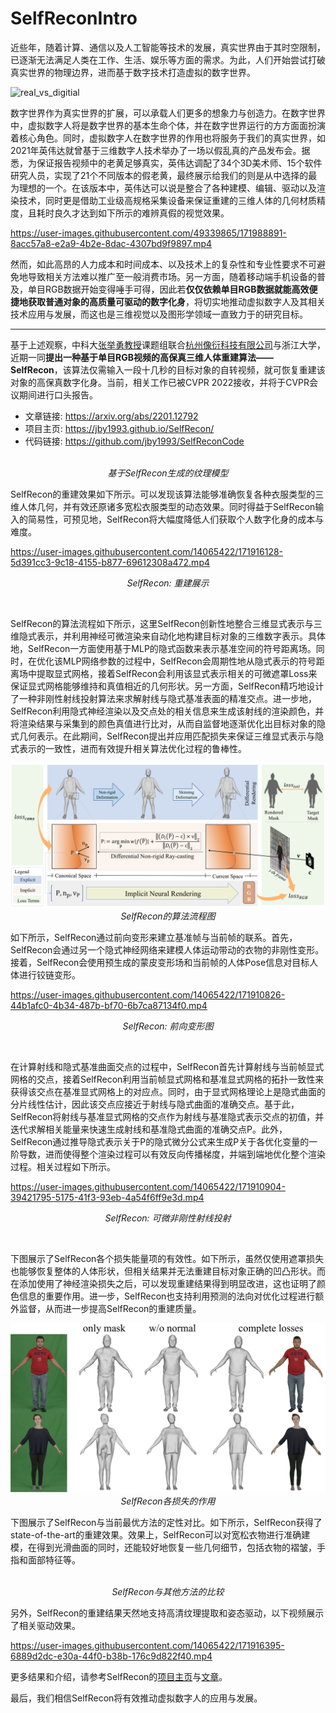 # SelfReconIntro

近些年，随着计算、通信以及人工智能等技术的发展，真实世界由于其时空限制，已逐渐无法满足人类在工作、生活、娱乐等方面的需求。为此，人们开始尝试打破真实世界的物理边界，进而基于数字技术打造虚拟的数字世界。

![real_vs_digitial](https://user-images.githubusercontent.com/49339865/171988713-db306b46-1cde-44cd-9c50-41829a29d724.png)

<!--
https://user-images.githubusercontent.com/49339865/171988840-12079742-44bc-4da3-b725-8d834f0c3edf.mp4
 -->
 
数字世界作为真实世界的扩展，可以承载人们更多的想象力与创造力。在数字世界中，虚拟数字人将是数字世界的基本生命个体，并在数字世界运行的方方面面扮演着核心角色。同时，虚拟数字人在数字世界的作用也将服务于我们的真实世界，如2021年英伟达就曾基于三维数字人技术举办了一场以假乱真的产品发布会。据悉，为保证报告视频中的老黄足够真实，英伟达调配了34个3D美术师、15个软件研究人员，实现了21个不同版本的假老黄，最终展示给我们的则是从中选择的最为理想的一个。在该版本中，英伟达可以说是整合了各种建模、编辑、驱动以及渲染技术，同时更是借助工业级高规格采集设备来保证重建的三维人体的几何材质精度，且耗时良久才达到如下所示的难辨真假的视觉效果。

https://user-images.githubusercontent.com/49339865/171988891-8acc57a8-e2a9-4b2e-8dac-4307bd9f9897.mp4

然而，如此高昂的人力成本和时间成本、以及技术上的复杂性和专业性要求不可避免地导致相关方法难以推广至一般消费市场。另一方面，随着移动端手机设备的普及，单目RGB数据开始变得唾手可得，因此若**仅仅依赖单目RGB数据就能高效便捷地获取普通对象的高质量可驱动的数字化身**，将切实地推动虚拟数字人及其相关技术应用与发展，而这也是三维视觉以及图形学领域一直致力于的研究目标。

---
基于上述观察，中科大[张举勇教授](http://staff.ustc.edu.cn/~juyong/)课题组联合[杭州像衍科技有限公司](https://idr.ai/)与浙江大学，近期一同**提出一种基于单目RGB视频的高保真三维人体重建算法——SelfRecon**，该算法仅需输入一段十几秒的目标对象的自转视频，就可恢复重建该对象的高保真数字化身。当前，相关工作已被CVPR 2022接收，并将于CVPR会议期间进行口头报告。

- 文章链接: https://arxiv.org/abs/2201.12792
- 项目主页: https://jby1993.github.io/SelfRecon/
- 代码链接: https://github.com/jby1993/SelfReconCode 

<p align="center">
    <img src="images/avatars.png" alt> <br>
    <em>基于SelfRecon生成的纹理模型</em>
</p>

SelfRecon的重建效果如下所示。可以发现该算法能够准确恢复各种衣服类型的三维人体几何，并有效还原诸多宽松衣服类型的动态效果。同时得益于SelfRecon输入的简易性，可预见地，SelfRecon将大幅度降低人们获取个人数字化身的成本与难度。

https://user-images.githubusercontent.com/14065422/171916128-5d391cc3-9c18-4155-b877-69612308a472.mp4

<p align="center">
    <em>SelfRecon: 重建展示</em>
</p>
<br>

SelfRecon的算法流程如下所示，这里SelfRecon创新性地整合三维显式表示与三维隐式表示，并利用神经可微渲染来自动化地构建目标对象的三维数字表示。具体地，SelfRecon一方面使用基于MLP的隐式函数来表示基准空间的符号距离场。同时，在优化该MLP网络参数的过程中，SelfRecon会周期性地从隐式表示的符号距离场中提取显式网格，接着SelfRecon会利用该显式表示相关的可微遮罩Loss来保证显式网格能够维持和真值相近的几何形状。另一方面，SelfRecon精巧地设计了一种非刚性射线投射算法来求解射线与隐式基准表面的精准交点。进一步地，SelfRecon利用隐式神经渲染以及交点处的相关信息来生成该射线的渲染颜色，并将渲染结果与采集到的颜色真值进行比对，从而自监督地逐渐优化出目标对象的隐式几何表示。在此期间，SelfRecon提出并应用匹配损失来保证三维显式表示与隐式表示的一致性，进而有效提升相关算法优化过程的鲁棒性。

<p align="center">
    <img src="images/pipeline3.png" alt> <br>
    <em>SelfRecon的算法流程图</em>
</p>

如下所示，SelfRecon通过前向变形来建立基准帧与当前帧的联系。首先，SelfRecon会通过另一个隐式神经网络来建模人体运动带动的衣物的非刚性变形。接着，SelfRecon会使用预生成的蒙皮变形场和当前帧的人体Pose信息对目标人体进行铰链变形。

https://user-images.githubusercontent.com/14065422/171910826-44b1afc0-4b34-487b-bf70-6b7ca87134f0.mp4

<p align="center">
    <em>SelfRecon: 前向变形图</em>
</p>
<br>

在计算射线和隐式基准曲面交点的过程中，SelfRecon首先计算射线与当前帧显式网格的交点，接着SelfRecon利用当前帧显式网格和基准显式网格的拓扑一致性来获得该交点在基准显式网格上的对应点。同时，由于显式网格理论上是隐式曲面的分片线性估计，因此该交点应接近于射线与隐式曲面的准确交点。基于此，SelfRecon将射线与基准显式网格的交点作为射线与基准隐式表示交点的初值，并迭代求解相关能量来快速生成射线和基准隐式曲面的准确交点P。此外，SelfRecon通过推导隐式表示关于P的隐式微分公式来生成P关于各优化变量的一阶导数，进而使得整个渲染过程可以有效反向传播梯度，并端到端地优化整个渲染过程。相关过程如下所示。

https://user-images.githubusercontent.com/14065422/171910904-39421795-5175-41f3-93eb-4a54f6ff9e3d.mp4

<p align="center">
    <em>SelfRecon: 可微非刚性射线投射</em>
</p>
<br>

下图展示了SelfRecon各个损失能量项的有效性。如下所示，虽然仅使用遮罩损失也能够恢复整体的人体形状，但相关结果并无法重建目标对象正确的凹凸形状。而在添加使用了神经渲染损失之后，可以发现重建结果得到明显改进，这也证明了颜色信息的重要作用。进一步，SelfRecon也支持利用预测的法向对优化过程进行额外监督，从而进一步提高SelfRecon的重建质量。

<p align="center">
    <img src="images/ablation.png" alt> <br>
    <em>SelfRecon各损失的作用</em>
</p>

下图展示了SelfRecon与当前最优方法的定性对比。如下所示，SelfRecon获得了state-of-the-art的重建效果。效果上，SelfRecon可以对宽松衣物进行准确建模，在得到光滑曲面的同时，还能较好地恢复一些几何细节，包括衣物的褶皱，手指和面部特征等。

<p align="center">
    <img src="images/compare2.png" alt> <br>
    <em>SelfRecon与其他方法的比较</em>
</p>

另外，SelfRecon的重建结果天然地支持高清纹理提取和姿态驱动，以下视频展示了相关驱动效果。

https://user-images.githubusercontent.com/14065422/171916395-6889d2dc-e30a-44f0-b38b-176c9d822f40.mp4

更多结果和介绍，请参考SelfRecon的[项目主页](https://jby1993.github.io/SelfRecon/)与[文章](https://arxiv.org/abs/2201.12792)。

最后，我们相信SelfRecon将有效推动虚拟数字人的应用与发展。
